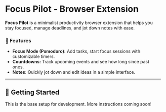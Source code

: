 # Focus Pilot - Browser Extension

**Focus Pilot** is a minimalist productivity browser extension that helps you stay focused, manage deadlines, and jot down notes with ease.

### 🔧 Features
- **Focus Mode (Pomodoro):** Add tasks, start focus sessions with customizable timers.
- **Countdowns:** Track upcoming events and see how long since past ones.
- **Notes:** Quickly jot down and edit ideas in a simple interface.

---

## 🚀 Getting Started

This is the base setup for development. More instructions coming soon!
